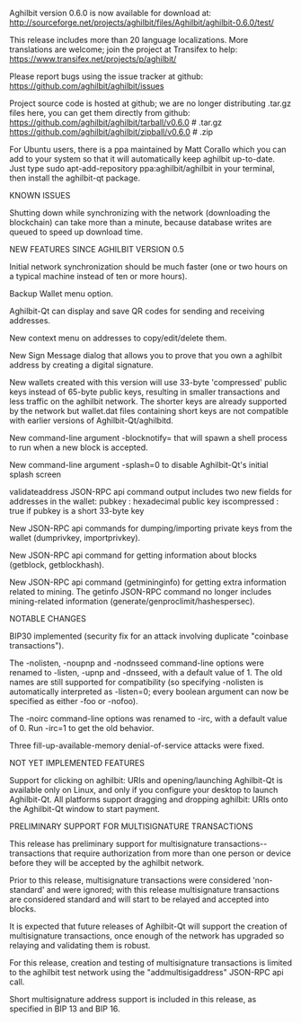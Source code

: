 Aghilbit version 0.6.0 is now available for download at:
http://sourceforge.net/projects/aghilbit/files/Aghilbit/aghilbit-0.6.0/test/

This release includes more than 20 language localizations.
More translations are welcome; join the
project at Transifex to help:
https://www.transifex.net/projects/p/aghilbit/

Please report bugs using the issue tracker at github:
https://github.com/aghilbit/aghilbit/issues

Project source code is hosted at github; we are no longer
distributing .tar.gz files here, you can get them
directly from github:
https://github.com/aghilbit/aghilbit/tarball/v0.6.0  # .tar.gz
https://github.com/aghilbit/aghilbit/zipball/v0.6.0  # .zip

For Ubuntu users, there is a ppa maintained by Matt Corallo which
you can add to your system so that it will automatically keep
aghilbit up-to-date.  Just type
sudo apt-add-repository ppa:aghilbit/aghilbit
in your terminal, then install the aghilbit-qt package.


KNOWN ISSUES

Shutting down while synchronizing with the network
(downloading the blockchain) can take more than a minute,
because database writes are queued to speed up download
time.


NEW FEATURES SINCE AGHILBIT VERSION 0.5

Initial network synchronization should be much faster
(one or two hours on a typical machine instead of ten or more
hours).

Backup Wallet menu option.

Aghilbit-Qt can display and save QR codes for sending
and receiving addresses.

New context menu on addresses to copy/edit/delete them.

New Sign Message dialog that allows you to prove that you
own a aghilbit address by creating a digital
signature.

New wallets created with this version will
use 33-byte 'compressed' public keys instead of
65-byte public keys, resulting in smaller
transactions and less traffic on the aghilbit
network. The shorter keys are already supported
by the network but wallet.dat files containing
short keys are not compatible with earlier
versions of Aghilbit-Qt/aghilbitd.

New command-line argument -blocknotify=<command>
that will spawn a shell process to run <command> 
when a new block is accepted.

New command-line argument -splash=0 to disable
Aghilbit-Qt's initial splash screen

validateaddress JSON-RPC api command output includes
two new fields for addresses in the wallet:
pubkey : hexadecimal public key
iscompressed : true if pubkey is a short 33-byte key

New JSON-RPC api commands for dumping/importing
private keys from the wallet (dumprivkey, importprivkey).

New JSON-RPC api command for getting information about
blocks (getblock, getblockhash).

New JSON-RPC api command (getmininginfo) for getting
extra information related to mining. The getinfo
JSON-RPC command no longer includes mining-related
information (generate/genproclimit/hashespersec).



NOTABLE CHANGES

BIP30 implemented (security fix for an attack involving
duplicate "coinbase transactions").

The -nolisten, -noupnp and -nodnsseed command-line
options were renamed to -listen, -upnp and -dnsseed,
with a default value of 1. The old names are still
supported for compatibility (so specifying -nolisten
is automatically interpreted as -listen=0; every
boolean argument can now be specified as either
-foo or -nofoo).

The -noirc command-line options was renamed to
-irc, with a default value of 0. Run -irc=1 to
get the old behavior.

Three fill-up-available-memory denial-of-service
attacks were fixed.


NOT YET IMPLEMENTED FEATURES

Support for clicking on aghilbit: URIs and
opening/launching Aghilbit-Qt is available only on Linux,
and only if you configure your desktop to launch
Aghilbit-Qt. All platforms support dragging and dropping
aghilbit: URIs onto the Aghilbit-Qt window to start
payment.


PRELIMINARY SUPPORT FOR MULTISIGNATURE TRANSACTIONS

This release has preliminary support for multisignature
transactions-- transactions that require authorization
from more than one person or device before they
will be accepted by the aghilbit network.

Prior to this release, multisignature transactions
were considered 'non-standard' and were ignored;
with this release multisignature transactions are
considered standard and will start to be relayed
and accepted into blocks.

It is expected that future releases of Aghilbit-Qt
will support the creation of multisignature transactions,
once enough of the network has upgraded so relaying
and validating them is robust.

For this release, creation and testing of multisignature
transactions is limited to the aghilbit test network using
the "addmultisigaddress" JSON-RPC api call.

Short multisignature address support is included in this
release, as specified in BIP 13 and BIP 16.
